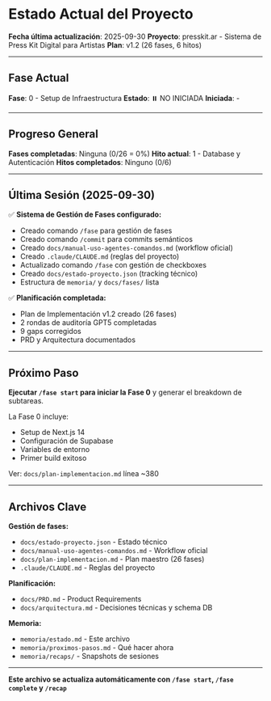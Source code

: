 # Estado Actual del Proyecto

**Fecha última actualización**: 2025-09-30
**Proyecto**: presskit.ar - Sistema de Press Kit Digital para Artistas
**Plan**: v1.2 (26 fases, 6 hitos)

---

## Fase Actual

**Fase**: 0 - Setup de Infraestructura
**Estado**: ⏸️ NO INICIADA
**Iniciada**: -

---

## Progreso General

**Fases completadas**: Ninguna (0/26 = 0%)
**Hito actual**: 1 - Database y Autenticación
**Hitos completados**: Ninguno (0/6)

---

## Última Sesión (2025-09-30)

✅ **Sistema de Gestión de Fases configurado:**
- Creado comando `/fase` para gestión de fases
- Creado comando `/commit` para commits semánticos
- Creado `docs/manual-uso-agentes-comandos.md` (workflow oficial)
- Creado `.claude/CLAUDE.md` (reglas del proyecto)
- Actualizado comando `/fase` con gestión de checkboxes
- Creado `docs/estado-proyecto.json` (tracking técnico)
- Estructura de `memoria/` y `docs/fases/` lista

✅ **Planificación completada:**
- Plan de Implementación v1.2 creado (26 fases)
- 2 rondas de auditoría GPT5 completadas
- 9 gaps corregidos
- PRD y Arquitectura documentados

---

## Próximo Paso

**Ejecutar `/fase start` para iniciar la Fase 0** y generar el breakdown de subtareas.

La Fase 0 incluye:
- Setup de Next.js 14
- Configuración de Supabase
- Variables de entorno
- Primer build exitoso

Ver: `docs/plan-implementacion.md` línea ~380

---

## Archivos Clave

**Gestión de fases:**
- `docs/estado-proyecto.json` - Estado técnico
- `docs/manual-uso-agentes-comandos.md` - Workflow oficial
- `docs/plan-implementacion.md` - Plan maestro (26 fases)
- `.claude/CLAUDE.md` - Reglas del proyecto

**Planificación:**
- `docs/PRD.md` - Product Requirements
- `docs/arquitectura.md` - Decisiones técnicas y schema DB

**Memoria:**
- `memoria/estado.md` - Este archivo
- `memoria/proximos-pasos.md` - Qué hacer ahora
- `memoria/recaps/` - Snapshots de sesiones

---

**Este archivo se actualiza automáticamente con `/fase start`, `/fase complete` y `/recap`**
